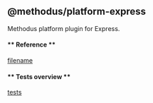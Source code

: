 ## @methodus/platform-express


Methodus platform plugin for Express.

<!-- tabs:start -->
#### ** Reference **

[filename](index.html ':include')
 
#### ** Tests overview **

[tests](test_dashboard.html ':include :type=iframe width=100% height=100%')



<!-- tabs:end -->